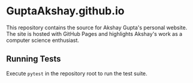 # GuptaAkshay.github.io

This repository contains the source for Akshay Gupta's personal website. The
site is hosted with GitHub Pages and highlights Akshay's work as a computer
science enthusiast.


## Running Tests
Execute `pytest` in the repository root to run the test suite.
